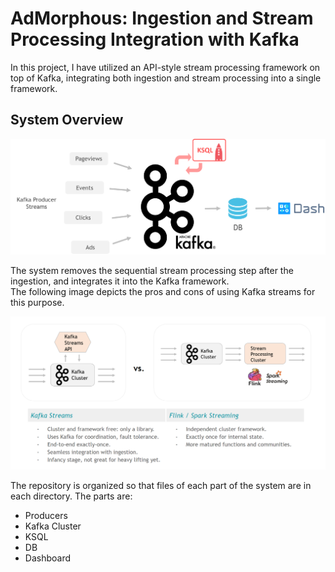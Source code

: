 # AdMorphous: Ingestion and Stream Processing Integration with Kafka

In this project, I have utilized an API-style stream processing
framework on top of Kafka, integrating both ingestion and stream 
processing into a single framework.  

## System Overview  

![alt text](./images/system.png "Logo Title Text 1")  

The system removes the sequential stream processing step after the ingestion, and integrates it into the Kafka framework.  
The following image depicts the pros and cons of using Kafka streams for this purpose.    

![alt text](./images/structure5.png "Logo Title Text 1")  

The repository is organized so that files of each part of the system are in each directory. The parts are:  

- Producers  
- Kafka Cluster  
- KSQL  
- DB  
- Dashboard  



